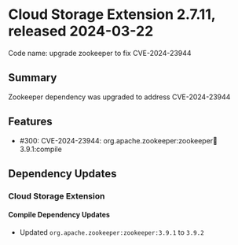 # Cloud Storage Extension 2.7.11, released 2024-03-22

Code name: upgrade zookeeper to fix CVE-2024-23944

## Summary
Zookeeper dependency was upgraded to address CVE-2024-23944

## Features

* #300: CVE-2024-23944: org.apache.zookeeper:zookeeper:jar:3.9.1:compile

## Dependency Updates

### Cloud Storage Extension

#### Compile Dependency Updates

* Updated `org.apache.zookeeper:zookeeper:3.9.1` to `3.9.2`
